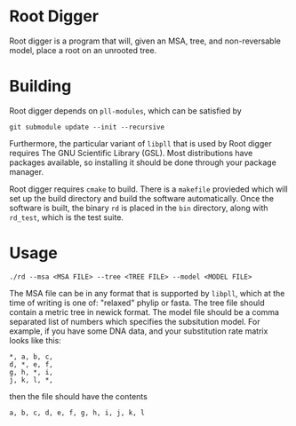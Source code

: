 # Root Digger

Root digger is a program that will, given an MSA, tree, and non-reversable
model, place a root on an unrooted tree.

# Building

Root digger depends on `pll-modules`, which can be satisfied by

```
git submodule update --init --recursive
```

Furthermore, the particular variant of `libpll` that is used by Root digger
requires The GNU Scientific Library (GSL). Most distributions have packages
available, so installing it should be done through your package manager.

Root digger requires `cmake` to build. There is a `makefile` provieded which
will set up the build directory and build the software automatically. Once the
software is built, the binary `rd` is placed in the `bin` directory, along with
`rd_test`, which is the test suite.

# Usage

```
./rd --msa <MSA FILE> --tree <TREE FILE> --model <MODEL FILE>
```

The MSA file can be in any format that is supported by `libpll`, which at the
time of writing is one of: "relaxed" phylip or fasta. The tree file should
contain a metric tree in newick format. The model file should be a comma
separated list of numbers which specifies the subsitution model. For example, if
you have some DNA data, and your substitution rate matrix looks like this:


```
*, a, b, c,
d, *, e, f,
g, h, *, i,
j, k, l, *,
```


then the file should have the contents

```
a, b, c, d, e, f, g, h, i, j, k, l
```
